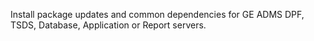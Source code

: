 Install package updates and common dependencies for GE ADMS DPF, TSDS, Database, Application or Report servers.